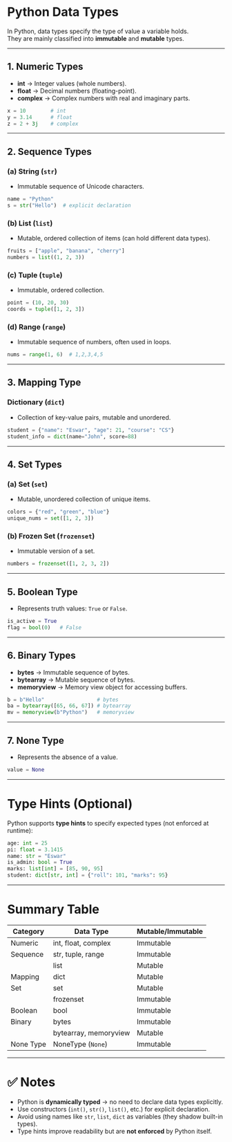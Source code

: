 
# Python Data Types

In Python, data types specify the type of value a variable holds.  
They are mainly classified into **immutable** and **mutable** types.

---

## 1. Numeric Types
- **int** → Integer values (whole numbers).
- **float** → Decimal numbers (floating-point).
- **complex** → Complex numbers with real and imaginary parts.

```python
x = 10        # int
y = 3.14      # float
z = 2 + 3j    # complex
````

---

## 2. Sequence Types

### (a) String (`str`)

* Immutable sequence of Unicode characters.

```python
name = "Python"
s = str("Hello")  # explicit declaration
```

### (b) List (`list`)

* Mutable, ordered collection of items (can hold different data types).

```python
fruits = ["apple", "banana", "cherry"]
numbers = list((1, 2, 3))
```

### (c) Tuple (`tuple`)

* Immutable, ordered collection.

```python
point = (10, 20, 30)
coords = tuple([1, 2, 3])
```

### (d) Range (`range`)

* Immutable sequence of numbers, often used in loops.

```python
nums = range(1, 6)  # 1,2,3,4,5
```

---

## 3. Mapping Type

### Dictionary (`dict`)

* Collection of key-value pairs, mutable and unordered.

```python
student = {"name": "Eswar", "age": 21, "course": "CS"}
student_info = dict(name="John", score=88)
```

---

## 4. Set Types

### (a) Set (`set`)

* Mutable, unordered collection of unique items.

```python
colors = {"red", "green", "blue"}
unique_nums = set([1, 2, 3])
```

### (b) Frozen Set (`frozenset`)

* Immutable version of a set.

```python
numbers = frozenset([1, 2, 3, 2])
```

---

## 5. Boolean Type

* Represents truth values: `True` or `False`.

```python
is_active = True
flag = bool(0)   # False
```

---

## 6. Binary Types

* **bytes** → Immutable sequence of bytes.
* **bytearray** → Mutable sequence of bytes.
* **memoryview** → Memory view object for accessing buffers.

```python
b = b"Hello"                 # bytes
ba = bytearray([65, 66, 67]) # bytearray
mv = memoryview(b"Python")   # memoryview
```

---

## 7. None Type

* Represents the absence of a value.

```python
value = None
```

---

# Type Hints (Optional)

Python supports **type hints** to specify expected types (not enforced at runtime):

```python
age: int = 25
pi: float = 3.1415
name: str = "Eswar"
is_admin: bool = True
marks: list[int] = [85, 90, 95]
student: dict[str, int] = {"roll": 101, "marks": 95}
```

---

# Summary Table

| Category  | Data Type             | Mutable/Immutable |
| --------- | --------------------- | ----------------- |
| Numeric   | int, float, complex   | Immutable         |
| Sequence  | str, tuple, range     | Immutable         |
|           | list                  | Mutable           |
| Mapping   | dict                  | Mutable           |
| Set       | set                   | Mutable           |
|           | frozenset             | Immutable         |
| Boolean   | bool                  | Immutable         |
| Binary    | bytes                 | Immutable         |
|           | bytearray, memoryview | Mutable           |
| None Type | NoneType (`None`)     | Immutable         |

---

# ✅ Notes

* Python is **dynamically typed** → no need to declare data types explicitly.
* Use constructors (`int()`, `str()`, `list()`, etc.) for explicit declaration.
* Avoid using names like `str`, `list`, `dict` as variables (they shadow built-in types).
* Type hints improve readability but are **not enforced** by Python itself.

```


